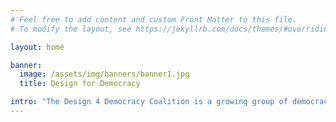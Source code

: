 ```yaml
---
# Feel free to add content and custom Front Matter to this file.
# To modify the layout, see https://jekyllrb.com/docs/themes/#overriding-theme-defaults

layout: home

banner:
  image: /assets/img/banners/banner1.jpg
  title: Design for Democracy

intro: "The Design 4 Democracy Coalition is a growing group of democracy and human rights organizations around the world that is committed to ensuring that the technology industry embraces democracy as a core design principle. Coming from a diverse collection of regions, political ideologies and backgrounds, the Coalition is united in a shared commitment that technology platforms and products should help build a more just and democratic world. The public square is increasingly digital. More than ever, political views and identities are formed online. By developing a forum for coordination and support within the democracy community on technology issues, and by creating an institutional channel for communication between the democracy community and the tech industry, the Design 4 Democracy Coalition is working to strengthen democracy in the digital age. "
---
```

